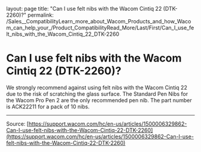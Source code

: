 layout: page
title: "Can I use felt nibs with the Wacom Cintiq 22 (DTK-2260)?"
permalink: /Sales__CompatibilityLearn_more_about_Wacom_Products_and_how_Wacom_can_help_your_/Product_CompatibilityRead_More/Last/First/Can_I_use_felt_nibs_with_the_Wacom_Cintiq_22_DTK-2260

# Can I use felt nibs with the Wacom Cintiq 22 (DTK-2260)?

We strongly recommend against using felt nibs with the Wacom Cintiq 22 due to the risk of scratching the glass surface. The Standard Pen Nibs for the Wacom Pro Pen 2 are the only recommended pen nib. The part number is ACK22211 for a pack of 10 nibs.

---
Source: [https://support.wacom.com/hc/en-us/articles/1500006329862-Can-I-use-felt-nibs-with-the-Wacom-Cintiq-22-DTK-2260](https://support.wacom.com/hc/en-us/articles/1500006329862-Can-I-use-felt-nibs-with-the-Wacom-Cintiq-22-DTK-2260)

